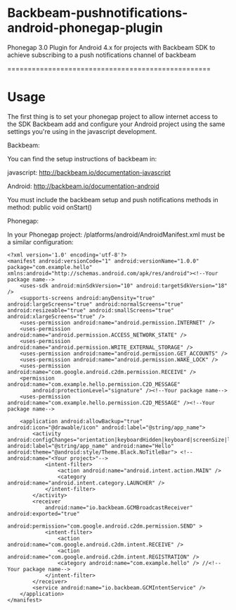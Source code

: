 Backbeam-pushnotifications-android-phonegap-plugin
==================================================

Phonegap 3.0 Plugin for Android 4.x for projects with Backbeam SDK to achieve subscribing to a push notifications channel of backbeam

==================================================

Usage
=====

The first thing is to set your phonegap project to allow internet access to the SDK Backbeam add and configure your Android project using the same settings you're using in the javascript development.

Backbeam:

You can find the setup instructions of backbeam in: 

javascript: http://backbeam.io/documentation-javascript

Android: http://backbeam.io/documentation-android

You must include the backbeam setup and push notifications methods in method: public void onStart()
	
Phonegap:

In your Phonegap project:
	/platforms/android/AndroidManifest.xml must be a similar configuration:
		
	<?xml version='1.0' encoding='utf-8'?>
	<manifest android:versionCode="1" android:versionName="1.0.0"  package="com.example.hello" xmlns:android="http://schemas.android.com/apk/res/android"><!--Your package name-->
	    <uses-sdk android:minSdkVersion="10" android:targetSdkVersion="18" />
	    <supports-screens android:anyDensity="true" android:largeScreens="true" android:normalScreens="true" android:resizeable="true" android:smallScreens="true" android:xlargeScreens="true" />
	    <uses-permission android:name="android.permission.INTERNET" />
	    <uses-permission android:name="android.permission.ACCESS_NETWORK_STATE" />
		<uses-permission android:name="android.permission.WRITE_EXTERNAL_STORAGE" />
	    <uses-permission android:name="android.permission.GET_ACCOUNTS" />
	    <uses-permission android:name="android.permission.WAKE_LOCK" />
	    <uses-permission android:name="com.google.android.c2dm.permission.RECEIVE" />
	    <permission android:name="com.example.hello.permission.C2D_MESSAGE"
	        android:protectionLevel="signature" /><!--Your package name-->
	    <uses-permission android:name="com.example.hello.permission.C2D_MESSAGE" /><!--Your package name-->
	    
	    <application android:allowBackup="true" android:icon="@drawable/icon" android:label="@string/app_name">
	        <activity android:configChanges="orientation|keyboardHidden|keyboard|screenSize|locale" android:label="@string/app_name" android:name="Hello" android:theme="@android:style/Theme.Black.NoTitleBar"> <!--android:name="<Your project>"-->
	            <intent-filter>
	                <action android:name="android.intent.action.MAIN" />
	                <category android:name="android.intent.category.LAUNCHER" />
	            </intent-filter>
	        </activity>
	        <receiver
	            android:name="io.backbeam.GCMBroadcastReceiver" android:exported="true"
	            android:permission="com.google.android.c2dm.permission.SEND" >
	            <intent-filter>
	                <action android:name="com.google.android.c2dm.intent.RECEIVE" />
	                <action android:name="com.google.android.c2dm.intent.REGISTRATION" />
	                <category android:name="com.example.hello" /> //<!--Your package name-->
	            </intent-filter>
	        </receiver>
	        <service android:name="io.backbeam.GCMIntentService" />
	    </application>
	</manifest>

